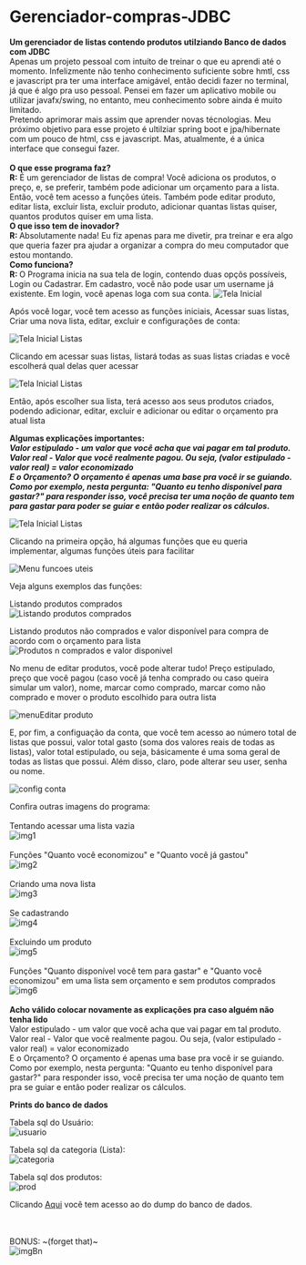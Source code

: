 ﻿# Gerenciador-compras-JDBC
<strong>Um gerenciador de listas contendo produtos utilziando Banco de dados com JDBC
<br></strong>Apenas um projeto pessoal com intuíto de treinar o que eu aprendi até o momento. Infelizmente não tenho conhecimento suficiente sobre hmtl, css e javascript pra ter uma interface amigável, então decidi fazer no terminal, já que é algo pra uso pessoal. Pensei em fazer um aplicativo mobile ou utilizar javafx/swing, no entanto, meu conhecimento sobre ainda é muito limitado. <br>Pretendo aprimorar mais assim que aprender novas técnologias. Meu próximo objetivo para esse projeto é ultilziar spring boot e jpa/hibernate com um pouco de html, css e javascript. Mas, atualmente, é a única interface que consegui fazer.<br>
<br><strong>O que esse programa faz? <br></strong> <strong>R:</strong> É um gerenciador de listas de compra! Você adiciona os produtos, o preço, e, se preferir, também pode adicionar um orçamento para a lista. Então, você tem acesso a funções úteis. Também pode editar produto, editar lista, excluir lista, excluir produto, adicionar quantas listas quiser, quantos produtos quiser em uma lista.
<br><strong>O que isso tem de inovador?<br></strong> <strong>R: </strong> Absolutamente nada! Eu fiz apenas para me divetir, pra treinar e era algo que queria fazer pra ajudar a organizar a compra do meu computador que estou montando.
<br><strong>Como funciona?<br></strong> <strong>R: </strong>O Programa inicia na sua tela de login, contendo duas opçõs possíveis, Login ou Cadastrar. Em cadastro, você não pode usar um username já existente. Em login, você apenas loga com sua conta.
![Tela Inicial](https://i.imgur.com/RZ29cih.png)

Após você logar, você tem acesso as funções iniciais, Acessar suas listas, Criar uma nova lista, editar, excluir e configurações de conta:

![Tela Inicial Listas](https://i.imgur.com/tf5hdVm.png)

Clicando em acessar suas listas, listará todas as suas listas criadas e você escolherá qual delas quer acessar

![Tela Inicial Listas](https://i.imgur.com/YhpVlDY.png)

Então, após escolher sua lista, terá acesso aos seus produtos criados, podendo adicionar, editar, excluir e adicionar ou editar o orçamento pra atual lista 

<strong>Algumas explicações importantes: </strong> <br>
***Valor estipulado - um valor que você acha que vai pagar em tal produto.<br>
Valor real - Valor que você realmente pagou. Ou seja, (valor estipulado - valor real) = valor economizado <br>
E o Orçamento? O orçamento é apenas uma base pra você ir se guiando. Como por exemplo, nesta pergunta: "Quanto eu tenho disponível para gastar?" para responder isso, você precisa ter uma noção de quanto tem para gastar para poder se guiar e então poder realizar os cálculos.***

![Tela Inicial Listas](https://i.imgur.com/EEg96iN.png)

Clicando na primeira opção, há algumas funções que eu queria implementar, algumas funções úteis para facilitar

![Menu funcoes uteis](https://i.imgur.com/4PtbY2n.png)

Veja alguns exemplos das funções:

Listando produtos comprados<br>
![Listando produtos comprados](https://i.imgur.com/pEroSJQ.png)

Listando produtos não comprados e valor disponível para compra de acordo com o orçamento para lista
![Produtos n comprados e valor disponivel](https://i.imgur.com/Y6lxHMO.png) 

No menu de editar produtos, você pode alterar tudo! Preço estipulado, preço que você pagou (caso você já tenha comprado ou caso queira simular um valor), nome, marcar como comprado, marcar como não comprado e mover o produto escolhido para outra lista

![menuEditar produto](https://i.imgur.com/0NbOry1.png)

E, por fim, a configuação da conta, que você tem acesso ao número total de listas que possui, valor total gasto (soma dos valores reais de todas as listas), valor total estipulado, ou seja, básicamente é uma soma geral de todas as listas que possui. Além disso, claro, pode alterar seu user, senha ou nome.

![config conta](https://i.imgur.com/yEQMa2B.png)

Confira outras imagens do programa:<br><br>
Tentando acessar uma lista vazia <br>
![img1](https://i.imgur.com/0ss1yUj.png)<br><br>
Funções "Quanto você economizou" e "Quanto você já gastou"<br>
![img2](https://i.imgur.com/j1185V8.png)<br><br>
Criando uma nova lista<br>
![img3](https://i.imgur.com/nJyAPBt.png)<br><br>
Se cadastrando<br>
![img4](https://i.imgur.com/87feWvd.png)<br><br>
Excluindo um produto<br>
![img5](https://i.imgur.com/ZOwXRtx.png)<br><br>
Funções "Quanto disponível você tem para gastar" e "Quanto você economizou" em uma lista sem orçamento e sem produtos comprados<br>
![img6](https://i.imgur.com/CLxXG50.png)<br><br>
<strong>Acho válido colocar novamente as explicações pra caso alguém não tenha lido</strong> <br>
Valor estipulado - um valor que você acha que vai pagar em tal produto.<br>
Valor real - Valor que você realmente pagou. Ou seja, (valor estipulado - valor real) = valor economizado <br>
E o Orçamento? O orçamento é apenas uma base pra você ir se guiando. Como por exemplo, nesta pergunta: "Quanto eu tenho disponível para gastar?" para responder isso, você precisa ter uma noção de quanto tem pra se guiar e então poder realizar os cálculos. <br>

<strong>Prints do banco de dados</strong><br>

Tabela sql do Usuário: <br>
![usuario](https://i.imgur.com/2PfSVyS.png)

Tabela sql da categoria (Lista): <br>
![categoria](https://i.imgur.com/sYVAaX6.png)

Tabela sql dos produtos: <br>
![prod](https://i.imgur.com/MS3yOeC.png)

Clicando [Aqui](https://drive.google.com/file/d/1B8g0JHdPnUM3xLu5DX6qjnoPRKowAYGT/view?usp=sharing) você tem acesso ao do dump do banco de dados. <br><br><br>


BONUS: ~(forget that)~<br>
![imgBn](https://i.imgur.com/9Cx2z8d.jpg)

